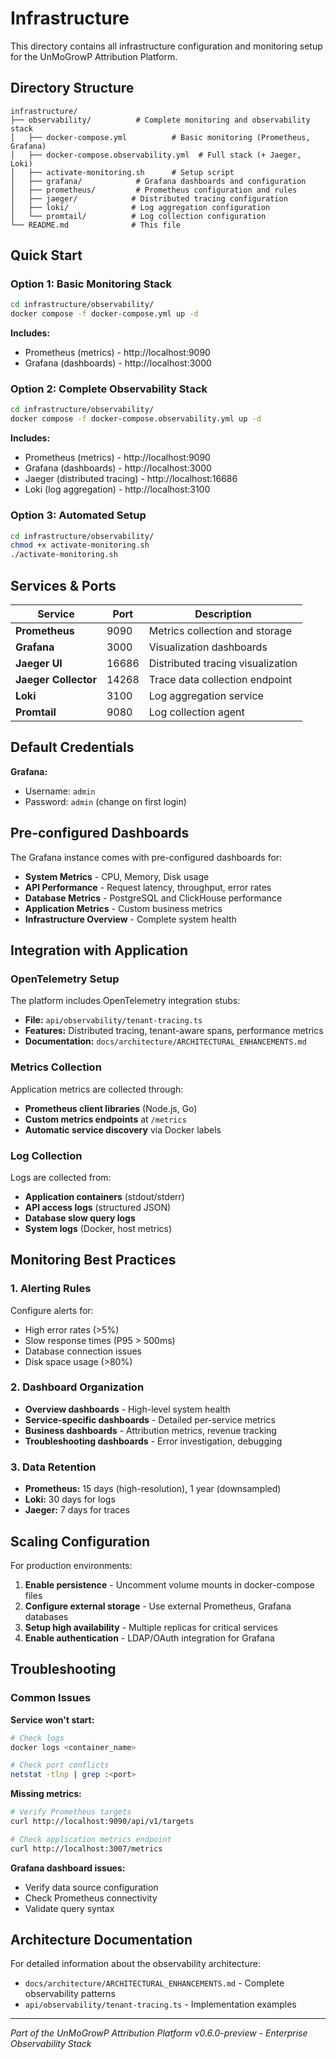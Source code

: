 # Infrastructure

This directory contains all infrastructure configuration and monitoring setup for the UnMoGrowP Attribution Platform.

## Directory Structure

```
infrastructure/
├── observability/          # Complete monitoring and observability stack
│   ├── docker-compose.yml          # Basic monitoring (Prometheus, Grafana)
│   ├── docker-compose.observability.yml  # Full stack (+ Jaeger, Loki)
│   ├── activate-monitoring.sh      # Setup script
│   ├── grafana/            # Grafana dashboards and configuration
│   ├── prometheus/         # Prometheus configuration and rules
│   ├── jaeger/            # Distributed tracing configuration
│   ├── loki/              # Log aggregation configuration
│   └── promtail/          # Log collection configuration
└── README.md              # This file
```

## Quick Start

### Option 1: Basic Monitoring Stack
```bash
cd infrastructure/observability/
docker compose -f docker-compose.yml up -d
```

**Includes:**
- Prometheus (metrics) - http://localhost:9090
- Grafana (dashboards) - http://localhost:3000

### Option 2: Complete Observability Stack
```bash
cd infrastructure/observability/
docker compose -f docker-compose.observability.yml up -d
```

**Includes:**
- Prometheus (metrics) - http://localhost:9090
- Grafana (dashboards) - http://localhost:3000
- Jaeger (distributed tracing) - http://localhost:16686
- Loki (log aggregation) - http://localhost:3100

### Option 3: Automated Setup
```bash
cd infrastructure/observability/
chmod +x activate-monitoring.sh
./activate-monitoring.sh
```

## Services & Ports

| Service | Port | Description |
|---------|------|-------------|
| **Prometheus** | 9090 | Metrics collection and storage |
| **Grafana** | 3000 | Visualization dashboards |
| **Jaeger UI** | 16686 | Distributed tracing visualization |
| **Jaeger Collector** | 14268 | Trace data collection endpoint |
| **Loki** | 3100 | Log aggregation service |
| **Promtail** | 9080 | Log collection agent |

## Default Credentials

**Grafana:**
- Username: `admin`
- Password: `admin` (change on first login)

## Pre-configured Dashboards

The Grafana instance comes with pre-configured dashboards for:
- **System Metrics** - CPU, Memory, Disk usage
- **API Performance** - Request latency, throughput, error rates
- **Database Metrics** - PostgreSQL and ClickHouse performance
- **Application Metrics** - Custom business metrics
- **Infrastructure Overview** - Complete system health

## Integration with Application

### OpenTelemetry Setup
The platform includes OpenTelemetry integration stubs:
- **File:** `api/observability/tenant-tracing.ts`
- **Features:** Distributed tracing, tenant-aware spans, performance metrics
- **Documentation:** `docs/architecture/ARCHITECTURAL_ENHANCEMENTS.md`

### Metrics Collection
Application metrics are collected through:
- **Prometheus client libraries** (Node.js, Go)
- **Custom metrics endpoints** at `/metrics`
- **Automatic service discovery** via Docker labels

### Log Collection
Logs are collected from:
- **Application containers** (stdout/stderr)
- **API access logs** (structured JSON)
- **Database slow query logs**
- **System logs** (Docker, host metrics)

## Monitoring Best Practices

### 1. Alerting Rules
Configure alerts for:
- High error rates (>5%)
- Slow response times (P95 > 500ms)
- Database connection issues
- Disk space usage (>80%)

### 2. Dashboard Organization
- **Overview dashboards** - High-level system health
- **Service-specific dashboards** - Detailed per-service metrics
- **Business dashboards** - Attribution metrics, revenue tracking
- **Troubleshooting dashboards** - Error investigation, debugging

### 3. Data Retention
- **Prometheus:** 15 days (high-resolution), 1 year (downsampled)
- **Loki:** 30 days for logs
- **Jaeger:** 7 days for traces

## Scaling Configuration

For production environments:
1. **Enable persistence** - Uncomment volume mounts in docker-compose files
2. **Configure external storage** - Use external Prometheus, Grafana databases
3. **Setup high availability** - Multiple replicas for critical services
4. **Enable authentication** - LDAP/OAuth integration for Grafana

## Troubleshooting

### Common Issues

**Service won't start:**
```bash
# Check logs
docker logs <container_name>

# Check port conflicts
netstat -tlnp | grep :<port>
```

**Missing metrics:**
```bash
# Verify Prometheus targets
curl http://localhost:9090/api/v1/targets

# Check application metrics endpoint
curl http://localhost:3007/metrics
```

**Grafana dashboard issues:**
- Verify data source configuration
- Check Prometheus connectivity
- Validate query syntax

## Architecture Documentation

For detailed information about the observability architecture:
- `docs/architecture/ARCHITECTURAL_ENHANCEMENTS.md` - Complete observability patterns
- `api/observability/tenant-tracing.ts` - Implementation examples

---
*Part of the UnMoGrowP Attribution Platform v0.6.0-preview - Enterprise Observability Stack*